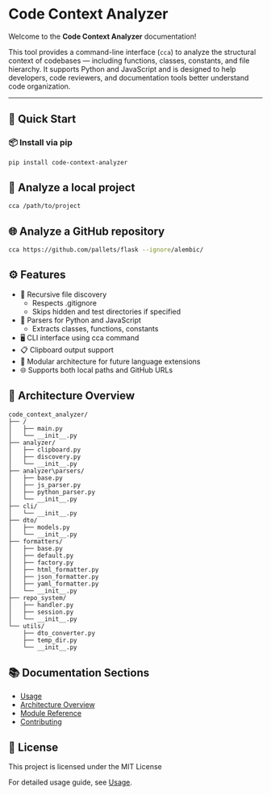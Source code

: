 # Code Context Analyzer

Welcome to the **Code Context Analyzer** documentation!

This tool provides a command-line interface (`cca`) to analyze the structural context of codebases — including functions, classes, constants, and file hierarchy. It supports Python and JavaScript and is designed to help developers, code reviewers, and documentation tools better understand code organization.

---

## 🚀 Quick Start

### 📦 Install via pip

```bash
pip install code-context-analyzer
```

## 📁 Analyze a local project
```bash
cca /path/to/project
```

## 🌐 Analyze a GitHub repository
```bash
cca https://github.com/pallets/flask --ignore/alembic/
```

## ⚙️ Features

- 📂 Recursive file discovery
  - Respects .gitignore
  - Skips hidden and test directories if specified
- 🧠 Parsers for Python and JavaScript
  - Extracts classes, functions, constants
- 🖥️ CLI interface using cca command
- 📋 Clipboard output support 
- 🔌 Modular architecture for future language extensions
- 🌐 Supports both local paths and GitHub URLs

## 🧩 Architecture Overview
```plaintext
code_context_analyzer/
├── /
│   ├── main.py
│   └── __init__.py
├── analyzer/
│   ├── clipboard.py
│   ├── discovery.py
│   └── __init__.py
├── analyzer\parsers/
│   ├── base.py
│   ├── js_parser.py
│   ├── python_parser.py
│   └── __init__.py
├── cli/
│   └── __init__.py
├── dto/
│   ├── models.py
│   └── __init__.py
├── formatters/
│   ├── base.py
│   ├── default.py
│   ├── factory.py
│   ├── html_formatter.py
│   ├── json_formatter.py
│   ├── yaml_formatter.py
│   └── __init__.py
├── repo_system/
│   ├── handler.py
│   ├── session.py
│   └── __init__.py
└── utils/
    ├── dto_converter.py
    ├── temp_dir.py
    └── __init__.py
```

## 📚 Documentation Sections
- [Usage](usage.md)
- [Architecture Overview](architecture.md)
- [Module Reference](modules.md)
- [Contributing](contributing.md)

## 📎 License
This project is licensed under the MIT License

For detailed usage guide, see [Usage](usage.md).